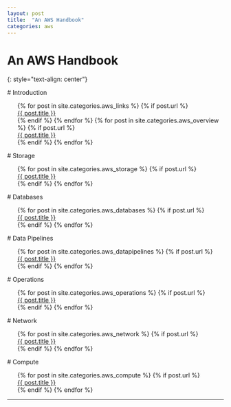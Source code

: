```yaml
---
layout: post
title:  "An AWS Handbook"
categories: aws
---
```


# An AWS Handbook
{: style="text-align: center"}

<div markdown="1"># Introduction
  <div>
    <ul style="list-style-type:none">
      {% for post in site.categories.aws_links %}
        {% if post.url %}
          <li><a href="{{ post.url }}">{{ post.title }}</a></li>
        {% endif %}
      {% endfor %}
      {% for post in site.categories.aws_overview %}
        {% if post.url %}
          <li><a href="{{ post.url }}">{{ post.title }}</a></li>
        {% endif %}
      {% endfor %}
    </ul>

<div markdown="1"># Storage
  <ul style="list-style-type:none">
    {% for post in site.categories.aws_storage %}
      {% if post.url %}
         <li><a href="{{ post.url }}">{{ post.title }}</a></li>
      {% endif %}
     {% endfor %}
   </ul>

<div markdown="1"># Databases
  <ul style="list-style-type:none">
    {% for post in site.categories.aws_databases %}
      {% if post.url %}
         <li><a href="{{ post.url }}">{{ post.title }}</a></li>
      {% endif %}
     {% endfor %}
   </ul>

<div markdown="1"># Data Pipelines
  <ul style="list-style-type:none">
    {% for post in site.categories.aws_datapipelines %}
      {% if post.url %}
         <li><a href="{{ post.url }}">{{ post.title }}</a></li>
      {% endif %}
     {% endfor %}
   </ul>

<div markdown="1"># Operations
  <ul style="list-style-type:none">
    {% for post in site.categories.aws_operations %}
      {% if post.url %}
         <li><a href="{{ post.url }}">{{ post.title }}</a></li>
      {% endif %}
     {% endfor %}
   </ul>

<div markdown="1"># Network
  <ul style="list-style-type:none">
    {% for post in site.categories.aws_network %}
      {% if post.url %}
         <li><a href="{{ post.url }}">{{ post.title }}</a></li>
      {% endif %}
     {% endfor %}
   </ul>

<div markdown="1"># Compute
  <ul style="list-style-type:none">
    {% for post in site.categories.aws_compute %}
      {% if post.url %}
         <li><a href="{{ post.url }}">{{ post.title }}</a></li>
      {% endif %}
     {% endfor %}
   </ul>

---